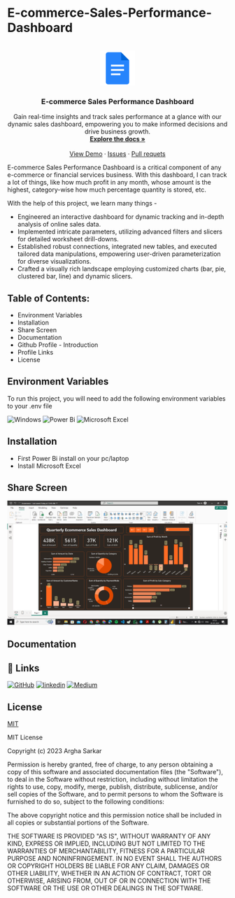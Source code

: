 # E-commerce-Sales-Performance-Dashboard

<!-- PROJECT LOGO -->
<br />
<div align="center">
  <a href="https://github.com/argha-sarkar/E-commerce-Sales-Performance-Dashboard">
    <img src="https://raw.githubusercontent.com/argha-sarkar/E-commerce-Sales-Performance-Dashboard/main/logo.png" alt="Logo" width="80" height="80">
  </a>

  <h3 align="center">E-commerce Sales Performance Dashboard</h3>

  <p align="center">
    Gain real-time insights and track sales performance at a glance with our dynamic sales dashboard, empowering you to make informed decisions and drive business growth.
    <br />
    <a href="https://github.com/argha-sarkar/E-commerce-Sales-Performance-Dashboard/tree/main"><strong>Explore the docs »</strong></a>
    <br />
    <br />
    <a href="https://github.com/othneildrew/Best-README-Template">View Demo</a>
    ·
    <a href="https://github.com/argha-sarkar/E-commerce-Sales-Performance-Dashboard/issues">Issues</a>
    ·
    <a href="https://github.com/argha-sarkar/E-commerce-Sales-Performance-Dashboard/pulls">Pull requets</a>
  </p>
</div>

E-commerce Sales Performance Dashboard is a critical component of any e-commerce or financial services business. With this dashboard, I can track a lot of things, like how much profit in any month, whose amount is the highest, category-wise how much percentage quantity is stored, etc. 

With the help of this project, we learn many things -
* Engineered an interactive dashboard for dynamic tracking and in-depth analysis of online sales data.
* Implemented intricate parameters, utilizing advanced filters and slicers for detailed worksheet drill-downs.
* Established robust connections, integrated new tables, and executed tailored data manipulations, empowering user-driven parameterization for diverse visualizations.
* Crafted a visually rich landscape employing customized charts (bar, pie, clustered bar, line) and dynamic slicers.


## Table of Contents:
* Environment Variables
* Installation
* Share Screen
* Documentation
* Github Profile - Introduction
* Profile Links
* License

## Environment Variables

To run this project, you will need to add the following environment variables to your .env file

![Windows](https://img.shields.io/badge/Windows-0078D6?style=for-the-badge&logo=windows&logoColor=white)
![Power Bi](https://img.shields.io/badge/power_bi-F2C811?style=for-the-badge&logo=powerbi&logoColor=black)
![Microsoft Excel](https://img.shields.io/badge/Microsoft_Excel-217346?style=for-the-badge&logo=microsoft-excel&logoColor=white)

## Installation
* First Power Bi install on your pc/laptop 
* Install Microsoft Excel

  
## Share Screen

![[image alt text]](https://raw.githubusercontent.com/argha-sarkar/E-commerce-Sales-Performance-Dashboard/main/Screenshot%20(7).png)

## Documentation






## 🔗 Links
[![GitHub](https://img.shields.io/badge/github-%23121011.svg?style=for-the-badge&logo=github&logoColor=white)](https://github.com/argha-sarkar)
[![linkedin](https://img.shields.io/badge/linkedin-0A66C2?style=for-the-badge&logo=linkedin&logoColor=white)](https://www.linkedin.com/in/arghasarkar/)
[![Medium](https://img.shields.io/badge/Medium-12100E?style=for-the-badge&logo=medium&logoColor=white)](https://medium.com/@arghasarkar5373)


## License

[MIT](https://choosealicense.com/licenses/mit/)

MIT License

Copyright (c) 2023 Argha Sarkar

Permission is hereby granted, free of charge, to any person obtaining a copy
of this software and associated documentation files (the "Software"), to deal
in the Software without restriction, including without limitation the rights
to use, copy, modify, merge, publish, distribute, sublicense, and/or sell
copies of the Software, and to permit persons to whom the Software is
furnished to do so, subject to the following conditions:

The above copyright notice and this permission notice shall be included in all
copies or substantial portions of the Software.

THE SOFTWARE IS PROVIDED "AS IS", WITHOUT WARRANTY OF ANY KIND, EXPRESS OR
IMPLIED, INCLUDING BUT NOT LIMITED TO THE WARRANTIES OF MERCHANTABILITY,
FITNESS FOR A PARTICULAR PURPOSE AND NONINFRINGEMENT. IN NO EVENT SHALL THE
AUTHORS OR COPYRIGHT HOLDERS BE LIABLE FOR ANY CLAIM, DAMAGES OR OTHER
LIABILITY, WHETHER IN AN ACTION OF CONTRACT, TORT OR OTHERWISE, ARISING FROM,
OUT OF OR IN CONNECTION WITH THE SOFTWARE OR THE USE OR OTHER DEALINGS IN THE
SOFTWARE.

